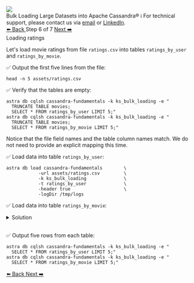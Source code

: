 <!-- TOP -->
<div class="top">
  <img src="https://datastax-academy.github.io/katapod-shared-assets/images/ds-academy-logo.svg" />
  <div class="scenario-title-section">
    <span class="scenario-title">Bulk Loading Large Datasets into Apache Cassandra®</span>
    <span class="scenario-subtitle">ℹ️ For technical support, please contact us via <a href="mailto:aleksandr.volochnev@datastax.com">email</a> or <a href="https://dtsx.io/aleks">LinkedIn</a>.</span>
  </div>
</div>

<!-- NAVIGATION -->
<div id="navigation-top" class="navigation-top">
 <a href='command:katapod.loadPage?[{"step":"step5-astra"}]'
   class="btn btn-dark navigation-top-left">⬅️ Back
 </a>
<span class="step-count"> Step 6 of 7</span>
 <a href='command:katapod.loadPage?[{"step":"step7-astra"}]' 
    class="btn btn-dark navigation-top-right">Next ➡️
  </a>
</div>

<!-- CONTENT -->

<div class="step-title">Loading ratings</div>

Let's load movie ratings from file `ratings.csv` 
into tables `ratings_by_user` and `ratings_by_movie`. 

✅ Output the first five lines from the file:
```
head -n 5 assets/ratings.csv
```

✅ Verify that the tables are empty:
```
astra db cqlsh cassandra-fundamentals -k ks_bulk_loading -e "
  TRUNCATE TABLE movies;
  SELECT * FROM ratings_by_user LIMIT 5;"
astra db cqlsh cassandra-fundamentals -k ks_bulk_loading -e "
  TRUNCATE TABLE movies;
  SELECT * FROM ratings_by_movie LIMIT 5;"
```

Notice that the file field names and the table column names match. We do not 
need to provide an explicit mapping this time.

✅ Load data into table `ratings_by_user`:
```
astra db load cassandra-fundamentals        \
            -url assets/ratings.csv         \
            -k ks_bulk_loading              \
            -t ratings_by_user              \
            -header true                    \
            -logDir /tmp/logs
```

✅ Load data into table `ratings_by_movie`:
<details>
  <summary>Solution</summary>

```
astra db dsbulk cassandra-fundamentals load \
            -url assets/ratings.csv         \
            -k ks_bulk_loading              \
            -t ratings_by_movie             \
            -header true                    \
            -logDir /tmp/logs
```

</details>

<br/>

✅ Output five rows from each table:
```
astra db cqlsh cassandra-fundamentals -k ks_bulk_loading -e "
  SELECT * FROM ratings_by_user LIMIT 5;"
astra db cqlsh cassandra-fundamentals -k ks_bulk_loading -e "
  SELECT * FROM ratings_by_movie LIMIT 5;"
```

<!-- NAVIGATION -->
<div id="navigation-bottom" class="navigation-bottom">
 <a href='command:katapod.loadPage?[{"step":"step5-astra"}]'
   class="btn btn-dark navigation-bottom-left">⬅️ Back
 </a>
 <a href='command:katapod.loadPage?[{"step":"step7-astra"}]'
    class="btn btn-dark navigation-bottom-right">Next ➡️
  </a>
</div>

